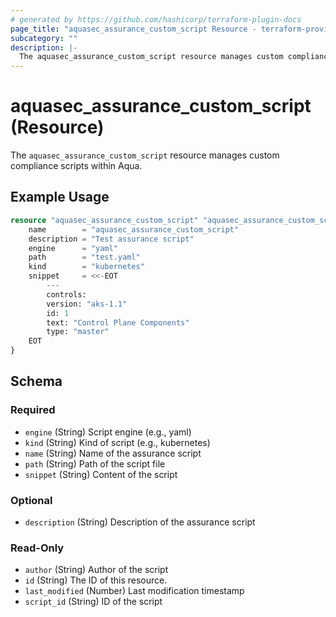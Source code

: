 ```yaml
---
# generated by https://github.com/hashicorp/terraform-plugin-docs
page_title: "aquasec_assurance_custom_script Resource - terraform-provider-aquasec"
subcategory: ""
description: |-
  The aquasec_assurance_custom_script resource manages custom compliance scripts within Aqua.
---
```


# aquasec_assurance_custom_script (Resource)

The `aquasec_assurance_custom_script` resource manages custom compliance scripts within Aqua.

## Example Usage

```terraform
resource "aquasec_assurance_custom_script" "aquasec_assurance_custom_script" {
	name        = "aquasec_assurance_custom_script"
	description = "Test assurance script"
	engine      = "yaml"
	path        = "test.yaml"
	kind        = "kubernetes"
	snippet     = <<-EOT
		---
		controls:
		version: "aks-1.1"
		id: 1
		text: "Control Plane Components"
		type: "master"
	EOT
}
```

<!-- schema generated by tfplugindocs -->
## Schema

### Required

- `engine` (String) Script engine (e.g., yaml)
- `kind` (String) Kind of script (e.g., kubernetes)
- `name` (String) Name of the assurance script
- `path` (String) Path of the script file
- `snippet` (String) Content of the script

### Optional

- `description` (String) Description of the assurance script

### Read-Only

- `author` (String) Author of the script
- `id` (String) The ID of this resource.
- `last_modified` (Number) Last modification timestamp
- `script_id` (String) ID of the script


